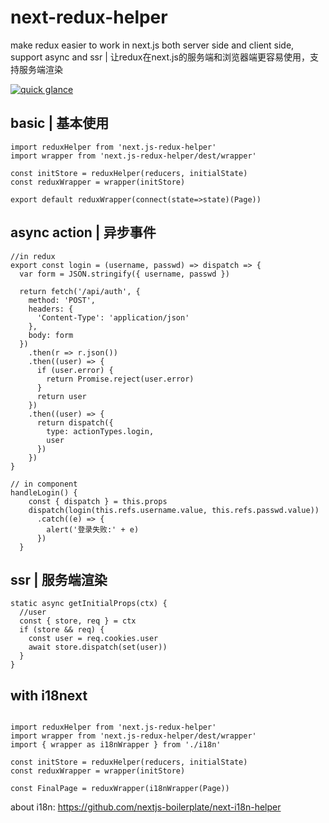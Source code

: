 # next-redux-helper

make redux easier to work in next.js both server side and client side, support async and ssr | 让redux在next.js的服务端和浏览器端更容易使用，支持服务端渲染

[![quick glance](https://img.youtube.com/vi/i_01Tmg3fSY/0.jpg)](https://www.youtube.com/watch?v=i_01Tmg3fSY&list=PLM1v95K5B1ntVsYvNJIxgRPppngrO_X4s)

## basic | 基本使用

```
import reduxHelper from 'next.js-redux-helper'
import wrapper from 'next.js-redux-helper/dest/wrapper'

const initStore = reduxHelper(reducers, initialState)
const reduxWrapper = wrapper(initStore)

export default reduxWrapper(connect(state=>state)(Page))

```


## async action | 异步事件

```
//in redux
export const login = (username, passwd) => dispatch => {
  var form = JSON.stringify({ username, passwd })

  return fetch('/api/auth', {
    method: 'POST',
    headers: {
      'Content-Type': 'application/json'
    },
    body: form
  })
    .then(r => r.json())
    .then((user) => {
      if (user.error) {
        return Promise.reject(user.error)
      }
      return user
    })
    .then((user) => {
      return dispatch({
        type: actionTypes.login,
        user
      })
    })
}

// in component
handleLogin() {
    const { dispatch } = this.props
    dispatch(login(this.refs.username.value, this.refs.passwd.value))
      .catch((e) => {
        alert('登录失败:' + e)
      })
  }
```

## ssr | 服务端渲染

```
static async getInitialProps(ctx) {
  //user
  const { store, req } = ctx
  if (store && req) {
    const user = req.cookies.user
    await store.dispatch(set(user))
  }
}
```

## with i18next

```

import reduxHelper from 'next.js-redux-helper'
import wrapper from 'next.js-redux-helper/dest/wrapper'
import { wrapper as i18nWrapper } from './i18n'

const initStore = reduxHelper(reducers, initialState)
const reduxWrapper = wrapper(initStore)

const FinalPage = reduxWrapper(i18nWrapper(Page))
```

about i18n: https://github.com/nextjs-boilerplate/next-i18n-helper
